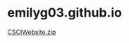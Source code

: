 # emilyg03.github.io
[CSCIWebsite.zip](https://github.com/emilyg03/emilyg03.github.io/files/11246002/CSCIWebsite.zip)
